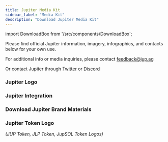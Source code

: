 ```yaml
---
title: Jupiter Media Kit
sidebar_label: "Media Kit"
description: "Download Jupiter Media Kit"
---
```


import DownloadBox from '/src/components/DownloadBox';

Please find official Jupiter information, imagery, infographics, and contacts below for your own use.

For additional info or media inquiries, please contact feedback@jup.ag

Or contact Jupiter through [Twitter](https://twitter.com/JupiterExchange) or [Discord](https://discord.gg/jup)

### Jupiter Logo

<DownloadBox fileName="jupiter-logo.zip" />

### Jupiter Integration

<DownloadBox fileName="powered-by-jupiter.zip" />

### Download Jupiter Brand Materials

<DownloadBox fileName="jupiter-brand-materials.zip" />

### Jupiter Token Logo

_(JUP Token, JLP Token, JupSOL Token Logos)_

<DownloadBox fileName="jupiter-token-logo.zip" />

